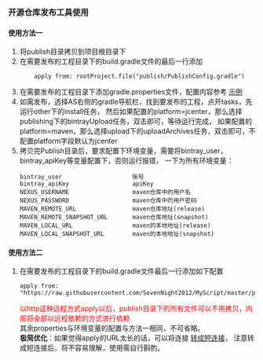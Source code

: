 ### 开源仓库发布工具使用
#### 使用方法一
1. 将publish目录拷贝到项目根目录下
2. 在需要发布的工程目录下的build.gradle文件的最后一行添加    
    ```
        apply from: rootProject.file("publish/PublishConfig.gradle")
    ```    
3. 在需要发布的工程目录下添加gradle.properties文件，配置内容参考 [示例](gradle.properties.simple)
4. 如需发布，选择AS右侧的gradle导航栏，找到要发布的工程，点开tasks，先运行other下的install任务，
然后如果配置的platform=jcenter，那么选择publishing下的bintrayUpload任务，双击即可，等待运行完成，
如果配置的platform=maven，那么选择upload下的uploadArchives任务，双击即可，不配置platform字段默认为jcenter
5. 拷贝完Publish目录后，要求配置下环境变量，需要将bintray_user，bintray_apiKey等变量配置下，否则运行报错，
一下为所有环境变量：
    ```
    bintray_user                    账号
    bintray_apiKey                  apiKey
    NEXUS_USERNAME                  maven仓库中的用户名
    NEXUS_PASSWORD                  maven仓库中的用户密码
    MAVEN_REMOTE_URL                maven仓库地址(release)
    MAVEN_REMOTE_SNAPSHOT_URL       maven仓库地址(snapshot)
    MAVEN_LOCAL_URL                 maven的本地地址(release)
    MAVEN_LOCAL_SNAPSHOT_URL        maven的本地地址(snapshot)
    ```    
#### 使用方法二
1. 在需要发布的工程目录下的build.gradle文件最后一行添加如下配置    
    ```
    apply from: "https://raw.githubusercontent.com/SevenNight2012/MyScript/master/publish/PublishConfig.gradle"
    ```    
    <font color=red>以http这种远程方式apply以后，publish目录下的所有文件可以不用拷贝，内部将全部以远程依赖的方式进行依赖</font>    
    其余properties与环境变量的配置与方法一相同，不可省略。    
    **极简优化**：如果觉得apply的URL太长的话，可以将连接 [转成短连接](https://tool.chinaz.com/tools/dwz.aspx)，
    注意转成短连接后，将不容易理解，使用需自行斟酌。
